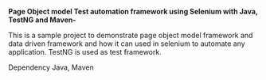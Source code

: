 <b>Page Object model Test automation framework using Selenium with Java, TestNG and Maven-
</b>

This is a sample project to demonstrate page object model framework and data driven framework and how it can used in selenium to automate any application. TestNG is used as test framework.

Dependency Java, Maven
